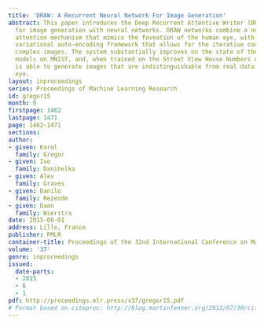 ```yaml
---
title: 'DRAW: A Recurrent Neural Network For Image Generation'
abstract: This paper introduces the Deep Recurrent Attentive Writer (DRAW) architecture
  for image generation with neural networks. DRAW networks combine a novel spatial
  attention mechanism that mimics the foveation of the human eye, with a sequential
  variational auto-encoding framework that allows for the iterative construction of
  complex images. The system substantially improves on the state of the art for generative
  models on MNIST, and, when trained on the Street View House Numbers dataset, it
  is able to generate images that are indistinguishable from real data with the naked
  eye.
layout: inproceedings
series: Proceedings of Machine Learning Research
id: gregor15
month: 0
firstpage: 1462
lastpage: 1471
page: 1462-1471
sections: 
author:
- given: Karol
  family: Gregor
- given: Ivo
  family: Danihelka
- given: Alex
  family: Graves
- given: Danilo
  family: Rezende
- given: Daan
  family: Wierstra
date: 2015-06-01
address: Lille, France
publisher: PMLR
container-title: Proceedings of the 32nd International Conference on Machine Learning
volume: '37'
genre: inproceedings
issued:
  date-parts:
  - 2015
  - 6
  - 1
pdf: http://proceedings.mlr.press/v37/gregor15.pdf
# Format based on citeproc: http://blog.martinfenner.org/2013/07/30/citeproc-yaml-for-bibliographies/
---
```

